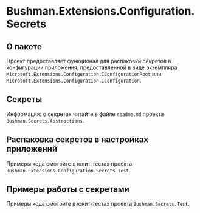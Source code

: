 
# Bushman.Extensions.Configuration.Secrets

## О пакете

Проект предоставляет функционал для распаковки секретов в конфигурации приложения, предоставленной в виде экземпляра
`Microsoft.Extensions.Configuration.IConfigurationRoot` или `Microsoft.Extensions.Configuration.IConfiguration`.

## Секреты 

Информацию о секретах читайте в файле `readme.md` проекта `Bushman.Secrets.Abstractions`.

## Распаковка секретов в настройках приложений

Примеры кода смотрите в юнит-тестах проекта `Bushman.Extensions.Configuration.Secrets.Test`.

## Примеры работы с секретами

Примеры кода смотрите в юнит-тестах проекта `Bushman.Secrets.Test`.